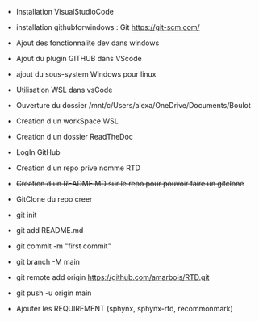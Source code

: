 * Installation VisualStudioCode
* installation githubforwindows : Git https://git-scm.com/
* Ajout des fonctionnalite dev dans windows
* Ajout du plugin GITHUB dans VScode
* ajout du sous-system Windows pour linux
* Utilisation WSL dans vsCode
* Ouverture du dossier /mnt/c/Users/alexa/OneDrive/Documents/Boulot
* Creation d un workSpace WSL
* Creation d un dossier ReadTheDoc

* LogIn GitHub
* Creation d un repo prive nomme RTD
* ~~Creation d un README.MD sur le repo pour pouvoir faire un gitclone~~
* GitClone du repo creer

* git init
* git add README.md
* git commit -m "first commit"
* git branch -M main
* git remote add origin https://github.com/amarbois/RTD.git
* git push -u origin main
* Ajouter les REQUIREMENT (sphynx, sphynx-rtd, recommonmark)

